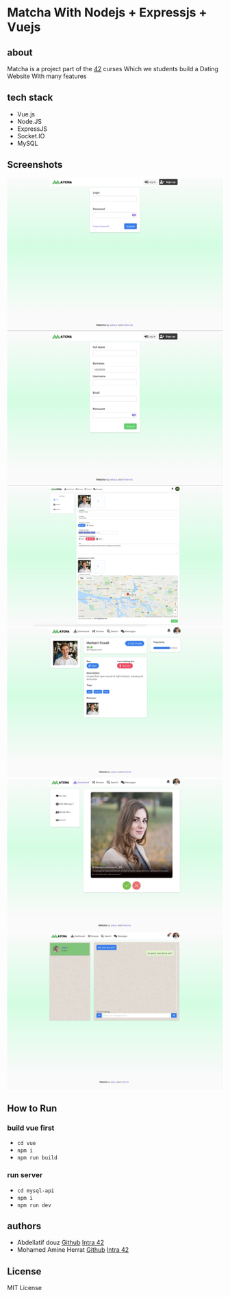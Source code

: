 # Matcha With Nodejs + Expressjs + Vuejs
## about
Matcha is a project part of the [42](<https://en.wikipedia.org/wiki/42_(school)>) curses Which we students build a Dating Website With many features

## tech stack
- Vue.js
- Node.JS
- ExpressJS
- Socket.IO
- MySQL

## Screenshots
![screenshots/1.png](./screenshots/1.png)
![screenshots/2.png](./screenshots/2.png)
![screenshots/3.png](./screenshots/3.png)
![screenshots/4.png](./screenshots/4.png)
![screenshots/5.png](./screenshots/5.png)
![screenshots/6.png](./screenshots/6.png)

## How to Run

### build vue first
- `cd vue`
- `npm i`
- `npm run build`

### run server
- `cd mysql-api`
- `npm i`
- `npm run dev`

## authors
- Abdellatif douz [Github](<https://github.com/adouz>) [Intra 42](<https://profile.intra.42.fr/users/adouz>)
- Mohamed Amine Herrat [Github](<https://github.com/amherrat>) [Intra 42](<https://profile.intra.42.fr/users/mherrat>)

## License

MIT License
